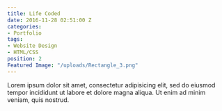 ```yaml
---
title: Life Coded
date: 2016-11-28 02:51:00 Z
categories:
- Portfolio
tags:
- Website Design
- HTML/CSS
position: 2
Featured Image: "/uploads/Rectangle_3.png"
---
```


Lorem ipsum dolor sit amet, consectetur adipisicing elit, sed do eiusmod tempor incididunt ut labore et dolore magna aliqua. Ut enim ad minim veniam, quis nostrud.
